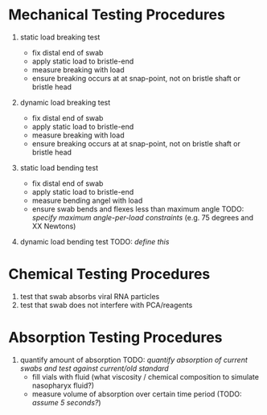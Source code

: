 # Mechanical Testing Procedures
1) static load breaking test
   - fix distal end of swab
   - apply static load to bristle-end
   - measure breaking with load
   - ensure breaking occurs at at snap-point, not on bristle shaft or bristle head

2) dynamic load breaking test
   - fix distal end of swab
   - apply static load to bristle-end
   - measure breaking with load
   - ensure breaking occurs at at snap-point, not on bristle shaft or bristle head
   
3) static load bending test 
   - fix distal end of swab
   - apply static load to bristle-end
   - measure bending angel with load
   - ensure swab bends and flexes less than maximum angle
   TODO: *specify maximum angle-per-load constraints* (e.g. 75 degrees and XX Newtons)

4) dynamic load bending test
   TODO: *define this*

# Chemical Testing Procedures
1) test that swab absorbs viral RNA particles
2) test that swab does not interfere with PCA/reagents


# Absorption Testing Procedures
1) quantify amount of absorption
   TODO: *quantify absorption of current swabs and test against current/old standard*
   - fill vials with fluid (what viscosity / chemical composition to simulate nasopharyx fluid?)
   - measure volume of absorption over certain time period (TODO: *assume 5 seconds?*)
   

